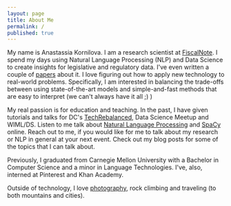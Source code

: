 ```yaml
---
layout: page
title: About Me
permalink: /
published: true
---
```



My name is Anastassia Kornilova. I am a research scientist at [FiscalNote](https://www.fiscalnote.com/). I spend my days using Natural Language Processing (NLP) and Data Science to create insights for legislative and regulatory data. I've even written a couple of [papers](https://scholar.google.com/citations?user=Iys4zlsAAAAJ&hl=en) about it. I love figuring out how to apply new technology to real-world problems. Specifically, I am interested in balancing the trade-offs between using state-of-the-art models and simple-and-fast methods that are easy to interpret (we can't always have it all ;) )
 
My real passion is for education and teaching. In the past, I have given tutorials and talks for DC's [TechRebalanced](https://techladyhackathon.org/), Data Science Meetup and WIML/DS. Listen to me talk about [Natural Language Processing](https://www.youtube.com/watch?v=k2U8AY6Roww&list=PLVcEZG2JPVhf53CtEMEsaoRVNCqwpJ-5U&index=34) and [SpaCy](https://www.youtube.com/watch?v=t5BcSKEC19o) online. Reach out to me, if you would like for me to talk about my research or NLP in general at your next event. Check out my blog posts for some of the topics that I can talk about.

Previously, I graduated from Carnegie Mellon University with a Bachelor in Computer Science and a minor in Language Technologies. I've, also, interned at Pinterest and Khan Academy.

Outside of technology, I love [photography](https://www.instagram.com/azazello_captured/), rock climbing and traveling (to both mountains and cities).


